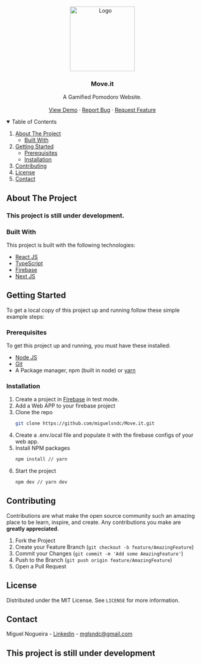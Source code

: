 

<!--
*** Thanks for checking out the Best-README-Template. If you have a suggestion
*** that would make this better, please fork the repo and create a pull request
*** or simply open an issue with the tag "enhancement".
*** Thanks again! Now go create something AMAZING! :D
-->



<!-- PROJECT SHIELDS -->
<!--
*** I'm using markdown "reference style" links for readability.
*** Reference links are enclosed in brackets [ ] instead of parentheses ( ).
*** See the bottom of this document for the declaration of the reference variables
*** for contributors-url, forks-url, etc. This is an optional, concise syntax you may use.
*** https://www.markdownguide.org/basic-syntax/#reference-style-links
-->

<!-- PROJECT LOGO -->
<br />
<p align="center">
  <a href="https://github.com/miguelsndc/Move.it">
    <img src="https://res.cloudinary.com/dx3vxwusq/image/upload/v1614534243/favicon_nkkpiq.png" alt="Logo" width="170" height="170">
  </a>

  <h3 align="center">Move.it</h3>

  <p align="center">
   A Gamified Pomodoro Website.
    <br />
    <br />
    <a href="https://github.com/miguelsndc/Move.it">View Demo</a>
    ·
    <a href="https://github.com/miguelsndc/Move.it/issues">Report Bug</a>
    ·
    <a href="https://github.com/miguelsndc/Move.it/issues">Request Feature</a>
  </p>
</p>



<!-- TABLE OF CONTENTS -->
<details open="open">
  <summary>Table of Contents</summary>
  <ol>
    <li>
      <a href="#about-the-project">About The Project</a>
      <ul>
        <li><a href="#built-with">Built With</a></li>
      </ul>
    </li>
    <li>
      <a href="#getting-started">Getting Started</a>
      <ul>
        <li><a href="#prerequisites">Prerequisites</a></li>
        <li><a href="#installation">Installation</a></li>
      </ul>
    </li>
    <li><a href="#contributing">Contributing</a></li>
    <li><a href="#license">License</a></li>
    <li><a href="#contact">Contact</a></li>
  </ol>
</details>



<!-- ABOUT THE PROJECT -->
## About The Project

### This project is still under development.

### Built With

This project is built with the following technologies:
* [React JS](https://reactjs.org/)
* [TypeScript](https://www.typescriptlang.org/)
* [Firebase](https://firebase.google.com/?hl=pt-br)
* [Next JS](https://nextjs.org/)

<!-- GETTING STARTED -->
## Getting Started

To get a local copy of this project up and running follow these simple example steps:

### Prerequisites

To get this project up and running, you must have these installed:

* [Node JS](https://nodejs.org/en/)
* [Git](https://git-scm.com/)
* A Package manager, npm (built in node) or [yarn](https://yarnpkg.com/)

### Installation

1. Create a project in [Firebase](https://firebase.google.com/?hl=pt-br) in test mode.
2. Add a Web APP to your firebase project
4. Clone the repo
   ```sh
   git clone https://github.com/miguelsndc/Move.it.git
   ```
5. Create a .env.local file and populate it with the firebase configs of your web app.
6. Install NPM packages
   ```sh
   npm install // yarn 
   ```
7. Start the project
   ```sh
   npm dev // yarn dev
   ```

<!-- CONTRIBUTING -->
## Contributing

Contributions are what make the open source community such an amazing place to be learn, inspire, and create. Any contributions you make are **greatly appreciated**.

1. Fork the Project
2. Create your Feature Branch (`git checkout -b feature/AmazingFeature`)
3. Commit your Changes (`git commit -m 'Add some AmazingFeature'`)
4. Push to the Branch (`git push origin feature/AmazingFeature`)
5. Open a Pull Request


<!-- LICENSE -->
## License

Distributed under the MIT License. See `LICENSE` for more information.


<!-- CONTACT -->
## Contact

Miguel Nogueira - [Linkedin](https://www.linkedin.com/in/miguel-nogueira-a5a28a1b5/) - mglsndc@gmail.com

## This project is still under development

